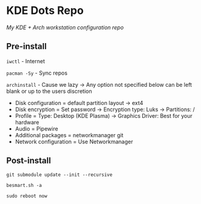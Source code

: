 # KDE Dots Repo
*My KDE + Arch workstation configuration repo*

## Pre-install
`iwctl` - Internet

`pacman -Sy` - Sync repos

`archinstall` - Cause we lazy -> Any option not specified below can be left blank or up to the users discretion

- Disk configuration = default partition layout -> ext4
- Disk encryption = Set password -> Encryption type: Luks -> Partitions: /
- Profile = Type: Desktop (KDE Plasma) -> Graphics Driver: Best for your hardware
- Audio = Pipewire
- Additional packages = networkmanager git
- Network configuration = Use Networkmanager
 
## Post-install

`git submodule update --init --recursive`

`besmart.sh -a`

`sudo reboot now`
